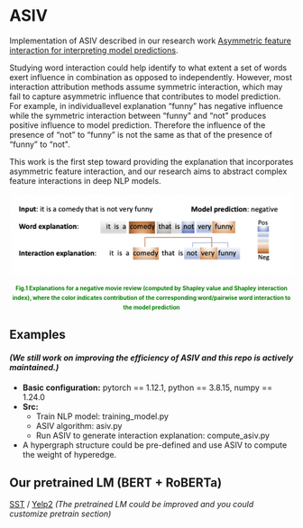 # ASIV
Implementation of ASIV described in our research work [Asymmetric feature interaction for interpreting model predictions](https://arxiv.org/abs/2305.07224).

Studying word interaction could help identify to what extent a set of words exert influence in combination as opposed to independently. However, most interaction attribution methods assume symmetric interaction, which may fail to capture asymmetric influence that contributes to model prediction. For example, in individuallevel explanation “funny” has negative influence while the symmetric interaction between “funny"
and “not" produces positive influence to model prediction. Therefore the influence of the presence of “not” to “funny” is not the same as that of the presence of “funny” to “not". 

This work is the first step toward providing the explanation that incorporates asymmetric feature interaction, and our research aims to abstract complex feature interactions in deep NLP models.

 
 
 
<p align="center">
 <img style="display: block; margin: auto;" src="Figures/11.png" width="500">
</p>
<p align="center">
 <span style="color:green;font-weight:700;font-size:10px">
  Fig.1 Explanations for a negative movie review
(computed by Shapley value and Shapley interaction
index), where the color indicates contribution of the
corresponding word/pairwise word interaction to the
model prediction
  </span>
</p>
 
 



## Examples 
#### _(We still work on improving the efficiency of ASIV and this repo is actively maintained.)_
* **Basic configuration:** pytorch == 1.12.1, python == 3.8.15, numpy == 1.24.0
* **Src:**  
  * Train NLP model: training_model.py
  * ASIV algorithm: asiv.py
  * Run ASIV to generate interaction explanation: compute_asiv.py
* A hypergraph structure could be pre-defined and use ASIV to compute the weight of hyperedge.


## Our pretrained LM (BERT + RoBERTa)
[SST](https://drive.google.com/drive/folders/1HDIUoIqkxACfSPcKHvlgz_m1IiucZMyX?usp=share_link) / [Yelp2](https://drive.google.com/drive/folders/1nZ9WOX6m7EsZGTZFeFZmc67N0pofUE20?usp=share_link)
_(The pretrained LM could be improved and you could customize pretrain section)_

